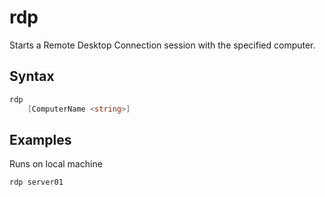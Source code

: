 # rdp

Starts a Remote Desktop Connection session with the specified computer.

## Syntax
```powershell
rdp
    [ComputerName <string>]
```

## Examples

Runs on local machine
```powershell
rdp server01
```